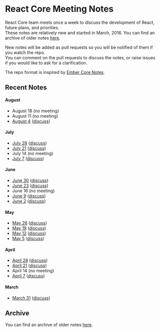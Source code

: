 # React Core Meeting Notes

React Core team meets once a week to discuss the development of React, future plans, and priorities.  
These notes are relatively new and started in March, 2016. You can find an archive of older notes [here](https://discuss.reactjs.org/c/meeting-notes).

New notes will be added as pull requests so you will be notified of them if you watch the repo.  
You can comment on the pull requests to discuss the notes, or raise issues if you would like to ask for a clarification.

The repo format is inspired by [Ember Core Notes](https://github.com/emberjs/core-notes).

## Recent Notes

#### August

* August 18 (no meeting)
* August 11 (no meeting)
* [August 4](https://github.com/reactjs/core-notes/blob/master/2016-08/august-04.md) ([discuss](https://github.com/reactjs/core-notes/pull/26))

#### July

* [July 28](https://github.com/reactjs/core-notes/blob/master/2016-07/july-28.md) ([discuss](https://github.com/reactjs/core-notes/pull/25))
* [July 21](https://github.com/reactjs/core-notes/blob/master/2016-07/july-21.md) ([discuss](https://github.com/reactjs/core-notes/pull/24))
* July 14 (no meeting)
* [July 7](https://github.com/reactjs/core-notes/blob/master/2016-07/july-07.md) ([discuss](https://github.com/reactjs/core-notes/pull/23))

#### June

* [June 30](https://github.com/reactjs/core-notes/blob/master/2016-06/june-30.md) ([discuss](https://github.com/reactjs/core-notes/pull/22))
* [June 23](https://github.com/reactjs/core-notes/blob/master/2016-06/june-23.md) ([discuss](https://github.com/reactjs/core-notes/pull/21))
* June 16 (no meeting)
* [June 9](https://github.com/reactjs/core-notes/blob/master/2016-06/june-09.md) ([discuss](https://github.com/reactjs/core-notes/pull/19))
* [June 2](https://github.com/reactjs/core-notes/blob/master/2016-06/june-02.md) ([discuss](https://github.com/reactjs/core-notes/pull/18))

#### May

* [May 26](https://github.com/reactjs/core-notes/blob/master/2016-05/may-26.md) ([discuss](https://github.com/reactjs/core-notes/pull/17))
* [May 19](https://github.com/reactjs/core-notes/blob/master/2016-05/may-19.md) ([discuss](https://github.com/reactjs/core-notes/pull/15))
* [May 12](https://github.com/reactjs/core-notes/blob/master/2016-05/may-12.md) ([discuss](https://github.com/reactjs/core-notes/pull/14))
* [May 5](https://github.com/reactjs/core-notes/blob/master/2016-05/may-05.md) ([discuss](https://github.com/reactjs/core-notes/pull/13))

#### April

* [April 28](https://github.com/reactjs/core-notes/blob/master/2016-04/april-28.md) ([discuss](https://github.com/reactjs/core-notes/pull/10))
* [April 21](https://github.com/reactjs/core-notes/blob/master/2016-04/april-21.md) ([discuss](https://github.com/reactjs/core-notes/pull/8))
* April 14 (no meeting)
* [April 7](https://github.com/reactjs/core-notes/blob/master/2016-04/april-07.md) ([discuss](https://github.com/reactjs/core-notes/pull/3))

#### March

* [March 31](https://github.com/reactjs/core-notes/blob/master/2016-03/march-31.md) ([discuss](https://github.com/reactjs/core-notes/pull/1))

## Archive

You can find an archive of older notes [here](https://discuss.reactjs.org/c/meeting-notes).
